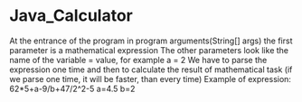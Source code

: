 # Java_Calculator
At the entrance of the program in program arguments(String[] args) the first parameter is a mathematical expression
The other parameters look like the name of the variable = value, for example a = 2
We have to parse the expression one time and then to calculate the result of mathematical task
(if we parse one time, it will be faster, than every time)
Example of expression: 62*5+a-9/b+47/2^2-5 a=4.5 b=2
